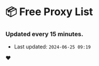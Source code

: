 # :package: Free Proxy List
### Updated every 15 minutes.

- Last updated: `2024-06-25 09:19`

:heart:
